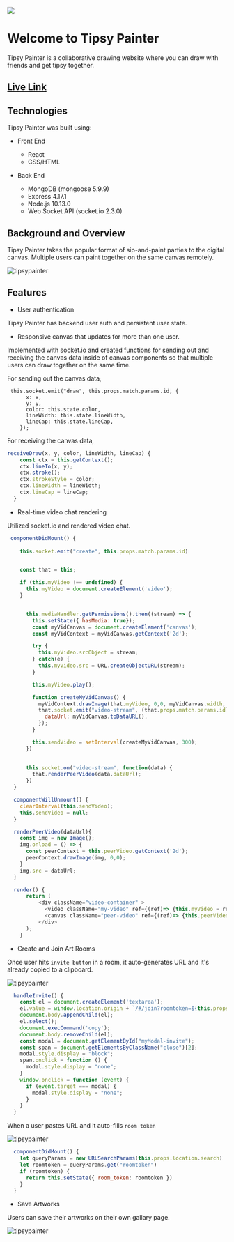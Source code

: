 ![](./frontend/public/tipsylogo.png)

# Welcome to Tipsy Painter

Tipsy Painter is a collaborative drawing website where you can draw with friends and get tipsy together.

## [Live Link](http://tipsypainter.herokuapp.com/#/)

## Technologies

Tipsy Painter was built using:

* Front End
     * React
     * CSS/HTML

* Back End
     * MongoDB (mongoose 5.9.9)
     * Express 4.17.1
     * Node.js 10.13.0
     * Web Socket API (socket.io 2.3.0)
     
## Background and Overview

Tipsy Painter takes the popular format of sip-and-paint parties to the digital canvas. Multiple users can paint together on the same canvas remotely.

![tipsypainter](frontend/public/p2.png)

## Features

* User authentication

Tipsy Painter has backend user auth and persistent user state. 

* Responsive canvas that updates for more than one user.

Implemented with socket.io and created functions for sending out and receiving the canvas data inside of canvas components so that multiple users can draw together on the same time.

For sending out the canvas data,

```javascipt
 this.socket.emit("draw", this.props.match.params.id, {
      x: x,
      y: y,
      color: this.state.color,
      lineWidth: this.state.lineWidth,
      lineCap: this.state.lineCap,
    });
```

For receiving the canvas data,
```javascript
receiveDraw(x, y, color, lineWidth, lineCap) {
    const ctx = this.getContext();
    ctx.lineTo(x, y);
    ctx.stroke();
    ctx.strokeStyle = color;
    ctx.lineWidth = lineWidth;
    ctx.lineCap = lineCap;
  }
```

* Real-time video chat rendering

Utilized socket.io and rendered video chat.

```javascript 
 componentDidMount() {
    
    this.socket.emit("create", this.props.match.params.id)


    const that = this;

    if (this.myVideo !== undefined) {
      this.myVideo = document.createElement('video');
    }


      this.mediaHandler.getPermissions().then((stream) => {
        this.setState({ hasMedia: true});
        const myVidCanvas = document.createElement('canvas');
        const myVidContext = myVidCanvas.getContext('2d');

        try {
          this.myVideo.srcObject = stream;
        } catch(e) {
          this.myVideo.src = URL.createObjectURL(stream);
        }

        this.myVideo.play();

        function createMyVidCanvas() {
          myVidContext.drawImage(that.myVideo, 0,0, myVidCanvas.width, myVidCanvas.height);
          that.socket.emit("video-stream", (that.props.match.params.id), {
            dataUrl: myVidCanvas.toDataURL(),
          });      
        }

        this.sendVideo = setInterval(createMyVidCanvas, 300);
      })

      
      this.socket.on("video-stream", function(data) {
        that.renderPeerVideo(data.dataUrl);
      })
  }

  componentWillUnmount() {
    clearInterval(this.sendVideo);
    this.sendVideo = null;
  }

  renderPeerVideo(dataUrl){
    const img = new Image();
    img.onload = () => {
      const peerContext = this.peerVideo.getContext('2d');
      peerContext.drawImage(img, 0,0);
    }
    img.src = dataUrl;
  }

  render() {
      return (
          <div className="video-container" >
            <video className="my-video" ref={(ref)=> {this.myVideo = ref;}}></video>
            <canvas className="peer-video" ref={(ref)=> {this.peerVideo = ref;}}></canvas>
          </div>
      );
    }
```
* Create and Join Art Rooms

Once user hits ```invite button``` in a room, it auto-generates URL and it's already copied to a clipboard. 

![tipsypainter](frontend/public/p3.png)

```javascript
  handleInvite() {
    const el = document.createElement('textarea');
    el.value = window.location.origin + `/#/join?roomtoken=${this.props.room[0].room_token}`;
    document.body.appendChild(el);
    el.select();
    document.execCommand('copy');
    document.body.removeChild(el);
    const modal = document.getElementById("myModal-invite");
    const span = document.getElementsByClassName("close")[2];
    modal.style.display = "block";
    span.onclick = function () {
      modal.style.display = "none";
    }
    window.onclick = function (event) {
      if (event.target === modal) {
        modal.style.display = "none";
      }
    }
  }
```

When a user pastes URL and it auto-fills ```room token```

![tipsypainter](frontend/public/p4.png)

```javascript 
  componentDidMount() {
    let queryParams = new URLSearchParams(this.props.location.search)
    let roomtoken = queryParams.get("roomtoken")
    if (roomtoken) {
      return this.setState({ room_token: roomtoken })
    }
  }
 ```

* Save Artworks

Users can save their artworks on their own gallary page. 

![tipsypainter](frontend/public/p5.png)



